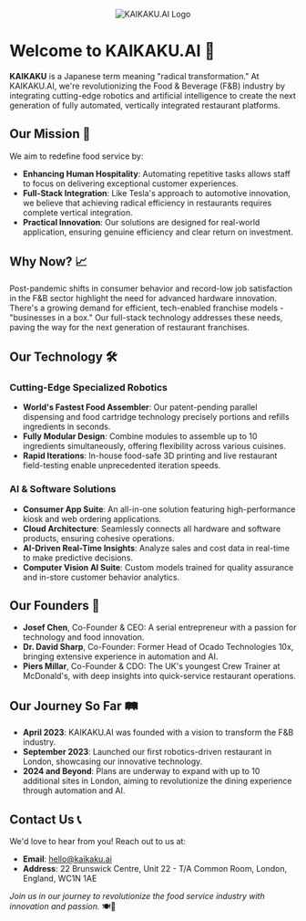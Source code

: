 <p align="center">
  <picture>
    <source media="(prefers-color-scheme: dark)" srcset="https://github.com/user-attachments/assets/db7fb349-5704-40cb-810b-3a06ac78d245">
    <img src="https://github.com/user-attachments/assets/1060b0c8-f3e9-42e6-b0fb-4a7d019892b8" alt="KAIKAKU.AI Logo">
  </picture>
</p>

# Welcome to KAIKAKU.AI 👋

**KAIKAKU** is a Japanese term meaning "radical transformation." At KAIKAKU.AI, we're revolutionizing the Food & Beverage (F&B) industry by integrating cutting-edge robotics and artificial intelligence to create the next generation of fully automated, vertically integrated restaurant platforms.

## Our Mission 🚀

We aim to redefine food service by:

- **Enhancing Human Hospitality**: Automating repetitive tasks allows staff to focus on delivering exceptional customer experiences.
- **Full-Stack Integration**: Like Tesla's approach to automotive innovation, we believe that achieving radical efficiency in restaurants requires complete vertical integration.
- **Practical Innovation**: Our solutions are designed for real-world application, ensuring genuine efficiency and clear return on investment.

## Why Now? 📈

Post-pandemic shifts in consumer behavior and record-low job satisfaction in the F&B sector highlight the need for advanced hardware innovation. There's a growing demand for efficient, tech-enabled franchise models - "businesses in a box." Our full-stack technology addresses these needs, paving the way for the next generation of restaurant franchises.  

## Our Technology 🛠️

### Cutting-Edge Specialized Robotics

- **World's Fastest Food Assembler**: Our patent-pending parallel dispensing and food cartridge technology precisely portions and refills ingredients in seconds.
- **Fully Modular Design**: Combine modules to assemble up to 10 ingredients simultaneously, offering flexibility across various cuisines.
- **Rapid Iterations**: In-house food-safe 3D printing and live restaurant field-testing enable unprecedented iteration speeds.

### AI & Software Solutions

- **Consumer App Suite**: An all-in-one solution featuring high-performance kiosk and web ordering applications.
- **Cloud Architecture**: Seamlessly connects all hardware and software products, ensuring cohesive operations.
- **AI-Driven Real-Time Insights**: Analyze sales and cost data in real-time to make predictive decisions.
- **Computer Vision AI Suite**: Custom models trained for quality assurance and in-store customer behavior analytics.

## Our Founders 👥

- **Josef Chen**, Co-Founder & CEO: A serial entrepreneur with a passion for technology and food innovation.
- **Dr. David Sharp**, Co-Founder: Former Head of Ocado Technologies 10x, bringing extensive experience in automation and AI.
- **Piers Millar**, Co-Founder & CDO: The UK's youngest Crew Trainer at McDonald's, with deep insights into quick-service restaurant operations.

## Our Journey So Far 🛤️

- **April 2023**: KAIKAKU.AI was founded with a vision to transform the F&B industry.
- **September 2023**: Launched our first robotics-driven restaurant in London, showcasing our innovative technology.
- **2024 and Beyond**: Plans are underway to expand with up to 10 additional sites in London, aiming to revolutionize the dining experience through automation and AI.

## Contact Us 📞

We'd love to hear from you! Reach out to us at:

- **Email**: [hello@kaikaku.ai](mailto:hello@kaikaku.ai)
- **Address**: 22 Brunswick Centre, Unit 22 - T/A Common Room, London, England, WC1N 1AE

*Join us in our journey to revolutionize the food service industry with innovation and passion.* 🍽️🤖
